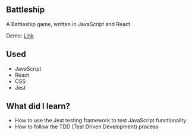 ## Battleship
A Battleship game, written in JavaScript and React

Demo: [Link](https://marboleda.github.io/battleship)

## Used
- JavaScript
- React
- CSS
- Jest

## What did I learn?
- How to use the Jest testing framework to test JavaScript functionality
- How to follow the TDD (Test Driven Development) process
